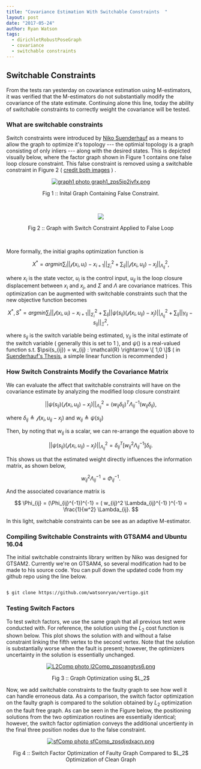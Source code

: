 ```yaml
---
title: "Covariance Estimation With Switchable Constraints  "
layout: post
date: "2017-05-24"
author: Ryan Watson 
tags:
  - dirichletRobustPoseGraph
  - covariance
  - switchable constraints
---
```


## Switchable Constraints 

From the tests ran yesterday on covariance estimation using M-estimators, it was verified that the M-estimators do not substantially modify the covariance of the state estimate. Continuing alone this line, today the ability of switchable constraints to correctly weight the covariance will be tested.   

### What are switchable constraints 

Switch constraints were introduced by [Niko Suenderhauf](https://wiki.qut.edu.au/display/cyphy/Niko+Suenderhauf) as a means to allow the graph to optimize it's topology --- the optimial topology is a graph consisting of only inliers --- along with the desired states. This is depicted visually below, where the factor graph shown in Figure 1 contains one false loop closure constraint. This false constraint is removed using a switchable constraint in Figure 2 ( [credit both images](http://www.qucosa.de/fileadmin/data/qucosa/documents/8644/Dissertation_Niko_Suenderhauf.pdf) ) .  


<p align="center">
<a href="https://lh3.googleusercontent.com/5AueZa7_A9dKKskrqmhwHNj3-8407pHnX0CGGMx0D4dXvl2jnxtykfxOoSTU3REiwjGGQ-sw0O0XLsc3d6gQELyKpJSkit31V4d9dvw4Okzn6hl0oWnkDszGBqOJanJqP0M9N9Qzvw=w454-h62-no" target="_blank"><img src="https://lh3.googleusercontent.com/5AueZa7_A9dKKskrqmhwHNj3-8407pHnX0CGGMx0D4dXvl2jnxtykfxOoSTU3REiwjGGQ-sw0O0XLsc3d6gQELyKpJSkit31V4d9dvw4Okzn6hl0oWnkDszGBqOJanJqP0M9N9Qzvw=w454-h62-no" border="0" alt="graph1 photo graph1_zps5ip2jvfx.png"/></a>
</p>
<p align="center">
Fig 1 :: Inital Graph Containing False Constraint. 
</p>
<br>


<p align="center">
<a href="https://lh3.googleusercontent.com/1ez1WQtJnwc8r3zM9d7ICsYCnbRQrARckLme5mlfw38Y2wcdIp04EgMasWvpx9PzsUo8MtMaDc1sOQJz4W4TeWYs15LqlpDcwartBUdhwuXpNKhZjmb4lHO3A6HPezULsIJIwRIW3g=w445-h134-no" target="_blank"><img src="https://lh3.googleusercontent.com/1ez1WQtJnwc8r3zM9d7ICsYCnbRQrARckLme5mlfw38Y2wcdIp04EgMasWvpx9PzsUo8MtMaDc1sOQJz4W4TeWYs15LqlpDcwartBUdhwuXpNKhZjmb4lHO3A6HPezULsIJIwRIW3g=w445-h134-no"/></a>
</p>
<p align="center">
Fig 2 :: Graph with Switch Constraint Applied to False Loop 
</p>
<br>


More formally, the initial graphs optimization function is 

$$ X^* = argmin \sum_i || \mathcal{f}(x_i,u_i) - x_{i+1} ||_{\Sigma_i}^2 + \sum_{ij} || \mathcal{f}(x_i,u_{ij}) - x_j ||_{\Lambda_{ij}}^2 , $$

where $x_i$ is the state vector, $u_i$ is the control input, $u_{ij}$ is the loop closure displacement between $x_i$ and $x_j$, and $\Sigma$ and $\Lambda$ are covariance matrices. This optimization can be augmented with switchable constraints such that the new objective function becomes 


$$ X^*,S^* = argmin \sum_i || \mathcal{f}(x_i,u_i) - x_{i+1} ||_{\Sigma_i}^2 + \sum_{ij} || \psi(s_{ij}) (\mathcal{f}(x_i,u_{ij}) - x_j) ||_{\Lambda_{ij}}^2  + \sum_{ij} || \gamma_{ij} - s_{ij} ||_{\Xi}^{2}, $$


where $s_{ij}$ is the switch variable being estimated, $\gamma_{ij}$ is the inital estimate of the switch variable ( generally this is set to 1 ), and $\psi()$ is a real-valued function s.t. $\psi(s_{ij}) = w_{ij} : \mathcal{R} \rightarrow \[ 1,0 \]$ ( in [Suenderhauf's Thesis](http://www.qucosa.de/fileadmin/data/qucosa/documents/8644/Dissertation_Niko_Suenderhauf.pdf), a simple linear function is recommended )


### How Switch Constraints Modify the Covariance Matrix 


We can evaluate the affect that switchable constraints will have on the covariance estimate by analyzing the modified loop closure constraint

$$ || \psi(s_{ij}) (\mathcal{f}(x_i,u_{ij}) - x_j) ||_{\Lambda_{ij}}^2 = (w_{ij}\delta_{ij})^T \Lambda^{-1}_{ij}  (w_{ij}\delta_{ij}), $$ 


where $\delta_{ij} \triangleq \mathcal{f}(x_i,u_{ij} - x_j)$ and $w_{ij} \triangleq \psi(s_{ij})$ 

Then, by noting that $w_{ij}$ is a scalar, we can re-arrange the equation above to

$$ || \psi(s_{ij}) (\mathcal{f}(x_i,u_{ij}) - x_j) ||_{\Lambda_{ij}}^2 = \delta_{ij}^T [ w_{ij}^2 \Lambda_{ij}^{-1}]\delta_{ij}. $$ 


This shows us that the estimated weight directly influences the information matrix, as shown below, 

$$ w^2_{ij} \Lambda_{ij}^{-1} = \Phi_{ij}^{-1}. $$

And the associated covariance matrix is 

$$ \Phi_{ij} = (\Phi_{ij}^{-1})^{-1} = ( w_{ij}^2 \Lambda_{ij}^{-1} )^{-1} = \frac{1}{w^2} \Lambda_{ij}. $$


In this light, switchable constraints can be see as an adaptive M-estimator.


### Compiling Switchable Constraints with GTSAM4 and Ubuntu 16.04

The initial switchable constraints library written by Niko was designed for GTSAM2. Currently we're on GTSAM4, so several modification had to be made to his source code. You can pull down the updated code from my github repo using the line below.

```bash 

$ git clone https://github.com/watsonryan/vertigo.git

```


### Testing Switch Factors 

To test switch factors, we use the same graph that all previous test were conducted with. For reference, the solution using the $L_2$ cost function is shown below. This plot shows the solution with and without a false constraint linking the fifth vertex to the second vertex. Note that the solution is substantially worse when the fault is present; however, the optimizers uncertainty in the solution is essentially unchanged.


<p align='center'>
<a href="https://lh3.googleusercontent.com/txtEO8SrcADIdBw9gAOvRrNN6iMrrrsJ1K16Lsduy82ONOHkSKOH1D61p-HjJcAU9ZuHx1xiF6dRGxWNwUQW-uQHYcRYon-TgvA9j6EifdeCaTEqBF97K95UYkCxaoZSdfGPO7EOoA=w630-h312-nono" target="_blank"><img src="https://lh3.googleusercontent.com/txtEO8SrcADIdBw9gAOvRrNN6iMrrrsJ1K16Lsduy82ONOHkSKOH1D61p-HjJcAU9ZuHx1xiF6dRGxWNwUQW-uQHYcRYon-TgvA9j6EifdeCaTEqBF97K95UYkCxaoZSdfGPO7EOoA=w630-h312-no" border="0" alt="L2Comp photo l2Comp_zpsoangtvs6.png"/></a>
</p>
<p align='center'>
Fig 3 :: Graph Optimization using $L_2$ 
</p>


Now, we add switchable constraints to the faulty graph to see how well it can handle erroneous data. As a comparison, the switch factor optimization on the faulty graph is compared to the solution obtained by $L_2$ optimization on the fault free graph. As can be seen in the Figure below, the positioning solutions from the two optimization routines are essentially identical; however, the switch factor optimiation conveys the additional uncertienty in the final three position nodes due to the false constraint. 


<p align='center'>
<a href="https://lh3.googleusercontent.com/U4MAlNDsnM4I1me2y3L3SEn60yM16uiaqABxIDSqzg5V5mlrXnfUYMOJrVUbsMOCxnDrE1_dQs7BZXi78OqXMTokVZCWFp67nNwaU1TNHC67ZyhK_R1wB6D3Kar_7EmwBYm8VVZlKw=w630-h331-no" target="_blank"><img src="https://lh3.googleusercontent.com/U4MAlNDsnM4I1me2y3L3SEn60yM16uiaqABxIDSqzg5V5mlrXnfUYMOJrVUbsMOCxnDrE1_dQs7BZXi78OqXMTokVZCWFp67nNwaU1TNHC67ZyhK_R1wB6D3Kar_7EmwBYm8VVZlKw=w630-h331-no" border="0" alt="sfComp photo sfComp_zpsdjxdxacn.png"/></a>
</p>
<p align='center'>
Fig 4 :: Switch Factor Optimization of Faulty Graph Compared to $L_2$ Optimization of Clean Graph
</p>
